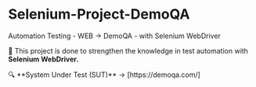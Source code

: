 # Selenium-Project-DemoQA

Automation Testing - WEB -> DemoQA - with Selenium WebDriver

📌 This project is done to strengthen the knowledge in test automation with **Selenium WebDriver.** 

<aside>
🔍 **System Under Test (SUT)** → [https://demoqa.com/]

</aside>
